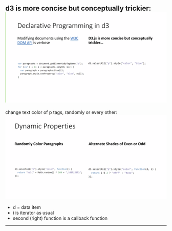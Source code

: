 d3 is more concise but conceptually trickier:
![](concise.png)
-----------------
change text color of p tags, randomly or every other:
![](dynamicprops.png)
- d = data item
- i is iterator as usual
- second (right) function is a callback function
-----------------
